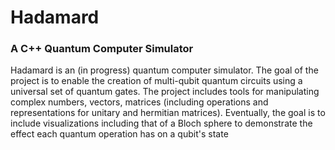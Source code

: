 # Hadamard
### A C++ Quantum Computer Simulator

Hadamard is an (in progress) quantum computer simulator. The goal of the project is to enable the creation of multi-qubit quantum circuits using a universal set of quantum gates. The project includes tools for manipulating complex numbers, vectors, matrices (including operations and representations for unitary and hermitian matrices). Eventually, the goal is to include visualizations including that of a Bloch sphere to demonstrate the effect each quantum operation has on a qubit's state
